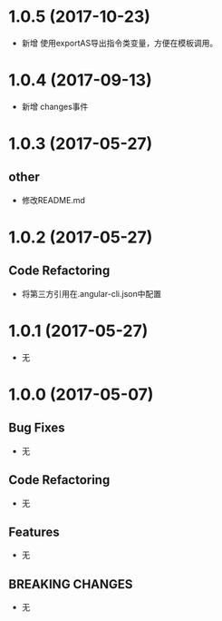 # 1.0.5 (2017-10-23)

- 新增 使用exportAS导出指令类变量，方便在模板调用。

# 1.0.4 (2017-09-13)

- 新增 changes事件

# 1.0.3 (2017-05-27)

## other

- 修改README.md

# 1.0.2 (2017-05-27)

## Code Refactoring

- 将第三方引用在.angular-cli.json中配置

# 1.0.1 (2017-05-27)

- 无

# 1.0.0 (2017-05-07)

## Bug Fixes

- 无

## Code Refactoring

- 无

## Features

- 无

## BREAKING CHANGES

- 无
